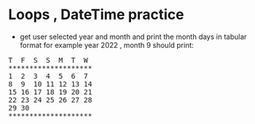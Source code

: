 # Loops , DateTime practice
* get user selected year and month and print the month days in tabular format 
for example year 2022 , month 9 should print:
<pre>
T  F  S  S  M  T  W
********************
1  2  3  4  5  6  7
8  9  10 11 12 13 14
15 16 17 18 19 20 21
22 23 24 25 26 27 28
29 30
********************
</pre>